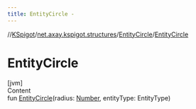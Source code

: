 ```yaml
---
title: EntityCircle -
---
```

//[KSpigot](../../index.md)/[net.axay.kspigot.structures](../index.md)/[EntityCircle](index.md)/[EntityCircle](-entity-circle.md)



# EntityCircle  
[jvm]  
Content  
fun [EntityCircle](-entity-circle.md)(radius: [Number](https://kotlinlang.org/api/latest/jvm/stdlib/kotlin/-number/index.html), entityType: EntityType)  



